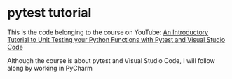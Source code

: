 # pytest tutorial

This is the code belonging to the course on YouTube: [An Introductory Tutorial to Unit Testing your Python Functions with Pytest and Visual Studio Code](https://www.youtube.com/watch?v=UMgxJvozR5A)

Although the course is about pytest and Visual Studio Code, I will follow along by working in PyCharm